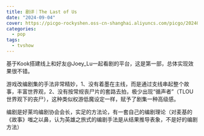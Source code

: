 ```yaml
---
title: 剧评｜The Last of Us
date: "2024-09-04"
cover: https://picgo-rockyshen.oss-cn-shanghai.aliyuncs.com/picgo/202409041222019.webp
categories:
  - pop
tags:
  - tvshow
---
```


基于Kook搭建线上和好友@Joey_Lu一起看剧的平台，这是第一部，总体实现效果很不错。

游戏改编剧集的手法非常精妙，1、没有着墨在主线，而是通过支线串起整个故事，丰富世界观，2、没有按常规丧尸片的套路去拍，极少出现“循声者”（TLOU世界观下的丧尸），这种类似权游低魔设定一样，赋予了剧集一种高级感。

编剧是好莱坞编剧协会会长，实足的方法论，有一套自己的编剧理论（对麦基的《故事》嗤之以鼻，认为英雄之旅式的编剧手法是从结果推导表象，不是好的编剧方法）
